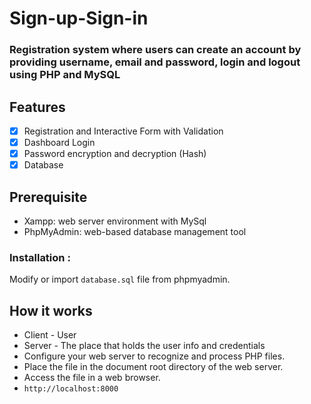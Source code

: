 # Sign-up-Sign-in

### Registration system where users can create an account by providing username, email and password, login and logout using PHP and MySQL

## Features
- [x] Registration and Interactive Form with Validation
- [x] Dashboard Login
- [x] Password encryption and decryption  (Hash)
- [x] Database

## Prerequisite
- Xampp: web server environment with MySql
- PhpMyAdmin: web-based database management tool
### Installation :
Modify or import `database.sql`  file from phpmyadmin.

## How it works
- Client - User
- Server - The place that holds the user info and credentials
- Configure your web server to recognize and process PHP files.
- Place the file in the document root directory of the web server.
- Access the file in a web browser.
- `http://localhost:8000`